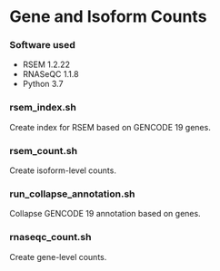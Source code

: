 # Gene and Isoform Counts

### Software used

- RSEM 1.2.22
- RNASeQC 1.1.8
- Python 3.7


### rsem_index.sh

Create index for RSEM based on GENCODE 19 genes.

### rsem_count.sh

Create isoform-level counts.

### run_collapse_annotation.sh

Collapse GENCODE 19 annotation based on genes.

### rnaseqc_count.sh

Create gene-level counts.
